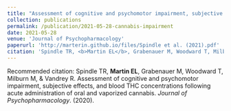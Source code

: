 ```yaml
---
title: "Assessment of cognitive and psychomotor impairment, subjective effects, and blood THC concentrations following acute administration of oral and vaporized cannabis"
collection: publications
permalink: /publication/2021-05-28-cannabis-impairment
date: 2021-05-28
venue: 'Journal of Psychopharmacology'
paperurl: 'http://marterin.github.io/files/Spindle et al. (2021).pdf'
citation: 'Spindle TR, <b>Martin EL</b>, Grabenauer M, Woodward T, Milburn M, &amp; Vandrey R. Assessment of cognitive and psychomotor impairment, subjective effects, and blood THC concentrations following acute administration of oral and vaporized cannabis. <i>Journal of Psychopharmacology</i>. (2020).'
---
```

Recommended citation: Spindle TR, <b>Martin EL</b>, Grabenauer M, Woodward T, Milburn M, & Vandrey R. Assessment of cognitive and psychomotor impairment, subjective effects, and blood THC concentrations following acute administration of oral and vaporized cannabis. <i>Journal of Psychopharmacology</i>. (2020).